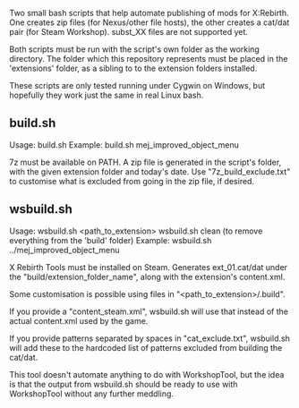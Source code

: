 Two small bash scripts that help automate publishing of mods for X:Rebirth. One creates zip files (for Nexus/other file hosts), the other creates a cat/dat pair (for Steam Workshop). subst_XX files are not supported yet.

Both scripts must be run with the script's own folder as the working directory. The folder which this repository represents must be placed in the 'extensions' folder, as a sibling to to the extension folders installed.

These scripts are only tested running under Cygwin on Windows, but hopefully they work just the same in real Linux bash.

## build.sh
Usage: build.sh <extension foler name>
Example: build.sh mej_improved_object_menu

7z must be available on PATH. A zip file is generated in the script's folder, with the given extension folder and today's date. Use "7z_build_exclude.txt" to customise what is excluded from going in the zip file, if desired.

## wsbuild.sh
Usage: wsbuild.sh <path_to_extension>
       wsbuild.sh clean (to remove everything from the 'build' folder)
Example: wsbuild.sh ../mej_improved_object_menu

X Rebirth Tools must be installed on Steam. Generates ext_01.cat/dat under the "build/extension_folder_name", along with the extension's content.xml.

Some customisation is possible using files in "<path_to_extension>/.build".

If you provide a "content_steam.xml", wsbuild.sh will use that instead of the actual content.xml used by the game.

If you provide patterns separated by spaces in "cat_exclude.txt", wsbuild.sh will add these to the hardcoded list of patterns excluded from building the cat/dat.

This tool doesn't automate anything to do with WorkshopTool, but the idea is that the output from wsbuild.sh should be ready to use with WorkshopTool without any further meddling.